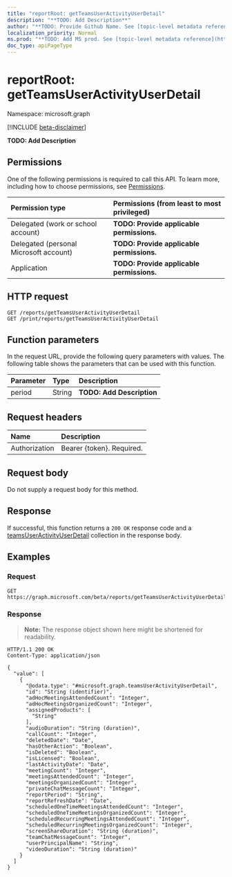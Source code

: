 ```yaml
---
title: "reportRoot: getTeamsUserActivityUserDetail"
description: "**TODO: Add Description**"
author: "**TODO: Provide Github Name. See [topic-level metadata reference](https://msgo.azurewebsites.net/add/document/guidelines/metadata.html#topic-level-metadata)**"
localization_priority: Normal
ms.prod: "**TODO: Add MS prod. See [topic-level metadata reference](https://msgo.azurewebsites.net/add/document/guidelines/metadata.html#topic-level-metadata)**"
doc_type: apiPageType
---
```


# reportRoot: getTeamsUserActivityUserDetail
Namespace: microsoft.graph

[!INCLUDE [beta-disclaimer](../../includes/beta-disclaimer.md)]

**TODO: Add Description**

## Permissions
One of the following permissions is required to call this API. To learn more, including how to choose permissions, see [Permissions](/graph/permissions-reference).

|Permission type|Permissions (from least to most privileged)|
|:---|:---|
|Delegated (work or school account)|**TODO: Provide applicable permissions.**|
|Delegated (personal Microsoft account)|**TODO: Provide applicable permissions.**|
|Application|**TODO: Provide applicable permissions.**|

## HTTP request

<!-- {
  "blockType": "ignored"
}
-->
``` http
GET /reports/getTeamsUserActivityUserDetail
GET /print/reports/getTeamsUserActivityUserDetail
```

## Function parameters
In the request URL, provide the following query parameters with values.
The following table shows the parameters that can be used with this function.

|Parameter|Type|Description|
|:---|:---|:---|
|period|String|**TODO: Add Description**|


## Request headers
|Name|Description|
|:---|:---|
|Authorization|Bearer {token}. Required.|

## Request body
Do not supply a request body for this method.

## Response

If successful, this function returns a `200 OK` response code and a [teamsUserActivityUserDetail](../resources/teamsuseractivityuserdetail.md) collection in the response body.

## Examples

### Request
<!-- {
  "blockType": "request",
  "name": "reportroot_getteamsuseractivityuserdetail"
}
-->
``` http
GET https://graph.microsoft.com/beta/reports/getTeamsUserActivityUserDetail(period='parameterValue')
```


### Response
>**Note:** The response object shown here might be shortened for readability.
<!-- {
  "blockType": "response",
  "truncated": true,
  "@odata.type": "Collection(microsoft.graph.teamsUserActivityUserDetail)"
}
-->
``` http
HTTP/1.1 200 OK
Content-Type: application/json

{
  "value": [
    {
      "@odata.type": "#microsoft.graph.teamsUserActivityUserDetail",
      "id": "String (identifier)",
      "adHocMeetingsAttendedCount": "Integer",
      "adHocMeetingsOrganizedCount": "Integer",
      "assignedProducts": [
        "String"
      ],
      "audioDuration": "String (duration)",
      "callCount": "Integer",
      "deletedDate": "Date",
      "hasOtherAction": "Boolean",
      "isDeleted": "Boolean",
      "isLicensed": "Boolean",
      "lastActivityDate": "Date",
      "meetingCount": "Integer",
      "meetingsAttendedCount": "Integer",
      "meetingsOrganizedCount": "Integer",
      "privateChatMessageCount": "Integer",
      "reportPeriod": "String",
      "reportRefreshDate": "Date",
      "scheduledOneTimeMeetingsAttendedCount": "Integer",
      "scheduledOneTimeMeetingsOrganizedCount": "Integer",
      "scheduledRecurringMeetingsAttendedCount": "Integer",
      "scheduledRecurringMeetingsOrganizedCount": "Integer",
      "screenShareDuration": "String (duration)",
      "teamChatMessageCount": "Integer",
      "userPrincipalName": "String",
      "videoDuration": "String (duration)"
    }
  ]
}
```

